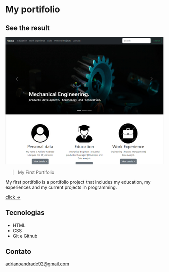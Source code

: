 # My portifolio

## See the result
![preview](./.github/preview_project.png)

> My First Portifolio

My first portifolio is a portifolio project that includes my education, my experiences and my current projects in programming.

[click ->](https://adrianoandrade92.github.io/portifolio/)

## Tecnologias 

- HTML
- CSS
- Git e Github

## Contato
adrianoandrade92@gmail.com